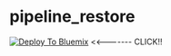 # pipeline_restore


[![Deploy To Bluemix](http://www.samsung.co.kr/images/logo.png)](https://console.ng.bluemix.net/devops/setup/deploy/?repository=https%3A//github.com/sdevops/pipeline_restore.git)  <<------- CLICK!!
